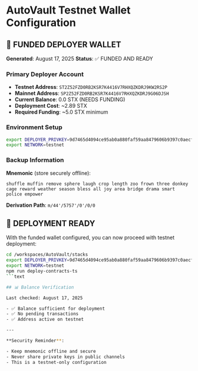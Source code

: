 # AutoVault Testnet Wallet Configuration

## 🎯 FUNDED DEPLOYER WALLET

**Generated**: August 17, 2025
**Status**: ✅ FUNDED AND READY

### Primary Deployer Account

- **Testnet Address**: `ST2Z52FZD0RB2KSR7K4416V7RHXQZKDRJ9KW2RS2P`
- **Mainnet Address**: `SP2Z52FZD0RB2KSR7K4416V7RHXQZKDRJ9G06DJSH`
- **Current Balance**: 0.0 STX (NEEDS FUNDING)
- **Deployment Cost**: ~2.89 STX
- **Required Funding**: ~5.0 STX minimum

### Environment Setup

```bash
export DEPLOYER_PRIVKEY=9d7465d4094ce95ab0a880faf59aa8479606b9397c0aecfe751778b454ed7f3c01
export NETWORK=testnet
```

### Backup Information

**Mnemonic** (store securely offline):

```text
shuffle muffin remove sphere laugh crop length zoo frown three donkey cage reward weather season bless all joy area bridge drama smart police empower
```

**Derivation Path**: `m/44'/5757'/0'/0/0`

## 🚀 DEPLOYMENT READY

With the funded wallet configured, you can now proceed with testnet deployment:

```bash
cd /workspaces/AutoVault/stacks
export DEPLOYER_PRIVKEY=9d7465d4094ce95ab0a880faf59aa8479606b9397c0aecfe751778b454ed7f3c01
export NETWORK=testnet
npm run deploy-contracts-ts
```text

## 📊 Balance Verification

Last checked: August 17, 2025

- ✅ Balance sufficient for deployment
- ✅ No pending transactions
- ✅ Address active on testnet

---

**Security Reminder**:

- Keep mnemonic offline and secure
- Never share private keys in public channels
- This is a testnet-only configuration
